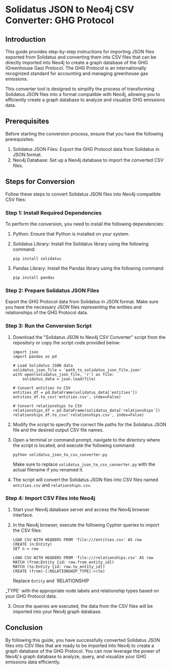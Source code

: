 # Solidatus JSON to Neo4j CSV Converter: GHG Protocol

## Introduction

This guide provides step-by-step instructions for importing JSON files exported from Solidatus and converting them into CSV files that can be directly imported into Neo4j to create a graph database of the GHG (Greenhouse Gas) Protocol. The GHG Protocol is an internationally recognized standard for accounting and managing greenhouse gas emissions.

This converter tool is designed to simplify the process of transforming Solidatus JSON files into a format compatible with Neo4j, allowing you to efficiently create a graph database to analyze and visualize GHG emissions data.

## Prerequisites

Before starting the conversion process, ensure that you have the following prerequisites:

1. Solidatus JSON Files: Export the GHG Protocol data from Solidatus in JSON format.
2. Neo4j Database: Set up a Neo4j database to import the converted CSV files.

## Steps for Conversion

Follow these steps to convert Solidatus JSON files into Neo4j-compatible CSV files:

### Step 1: Install Required Dependencies

To perform the conversion, you need to install the following dependencies:

1. Python: Ensure that Python is installed on your system.
2. Solidatus Library: Install the Solidatus library using the following command:

   ```
   pip install solidatus
   ```

3. Pandas Library: Install the Pandas library using the following command:

   ```
   pip install pandas
   ```

### Step 2: Prepare Solidatus JSON Files

Export the GHG Protocol data from Solidatus in JSON format. Make sure you have the necessary JSON files representing the entities and relationships of the GHG Protocol data.

### Step 3: Run the Conversion Script

1. Download the "Solidatus JSON to Neo4j CSV Converter" script from the repository or copy the script code provided below:

   ```
   import json
   import pandas as pd

   # Load Solidatus JSON data
   solidatus_json_file = 'path_to_solidatus_json_file.json'
   with open(solidatus_json_file, 'r') as file:
       solidatus_data = json.load(file)

   # Convert entities to CSV
   entities_df = pd.DataFrame(solidatus_data['entities'])
   entities_df.to_csv('entities.csv', index=False)

   # Convert relationships to CSV
   relationships_df = pd.DataFrame(solidatus_data['relationships'])
   relationships_df.to_csv('relationships.csv', index=False)

   ```

2. Modify the script to specify the correct file paths for the Solidatus JSON file and the desired output CSV file names.

3. Open a terminal or command prompt, navigate to the directory where the script is located, and execute the following command:

   ```
   python solidatus_json_to_csv_converter.py
   ```

   Make sure to replace `solidatus_json_to_csv_converter.py` with the actual filename if you renamed it.

4. The script will convert the Solidatus JSON files into CSV files named `entities.csv` and `relationships.csv`.

### Step 4: Import CSV Files into Neo4j

1. Start your Neo4j database server and access the Neo4j browser interface.

2. In the Neo4j browser, execute the following Cypher queries to import the CSV files:

   ```
   LOAD CSV WITH HEADERS FROM 'file:///entities.csv' AS row
   CREATE (n:Entity)
   SET n = row
   ```

   ```
   LOAD CSV WITH HEADERS FROM 'file:///relationships.csv' AS row
   MATCH (from:Entity {id: row.from_entity_id})
   MATCH (to:Entity {id: row.to_entity_id})
   CREATE (from)-[:RELATIONSHIP_TYPE]->(to)
   ```

   Replace `Entity` and `RELATIONSHIP

_TYPE` with the appropriate node labels and relationship types based on your GHG Protocol data.

3. Once the queries are executed, the data from the CSV files will be imported into your Neo4j graph database.

## Conclusion

By following this guide, you have successfully converted Solidatus JSON files into CSV files that are ready to be imported into Neo4j to create a graph database of the GHG Protocol. You can now leverage the power of Neo4j's graph database to analyze, query, and visualize your GHG emissions data efficiently.

